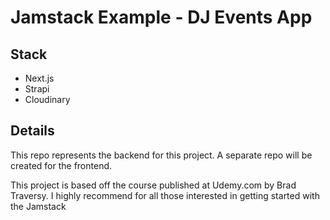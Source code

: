 # Jamstack Example - DJ Events App

## Stack

- Next.js
- Strapi
- Cloudinary

## Details

This repo represents the backend for this project. A separate repo will be created for the frontend.

This project is based off the course published at Udemy.com by Brad Traversy. I highly recommend for all those interested in getting started with the Jamstack
